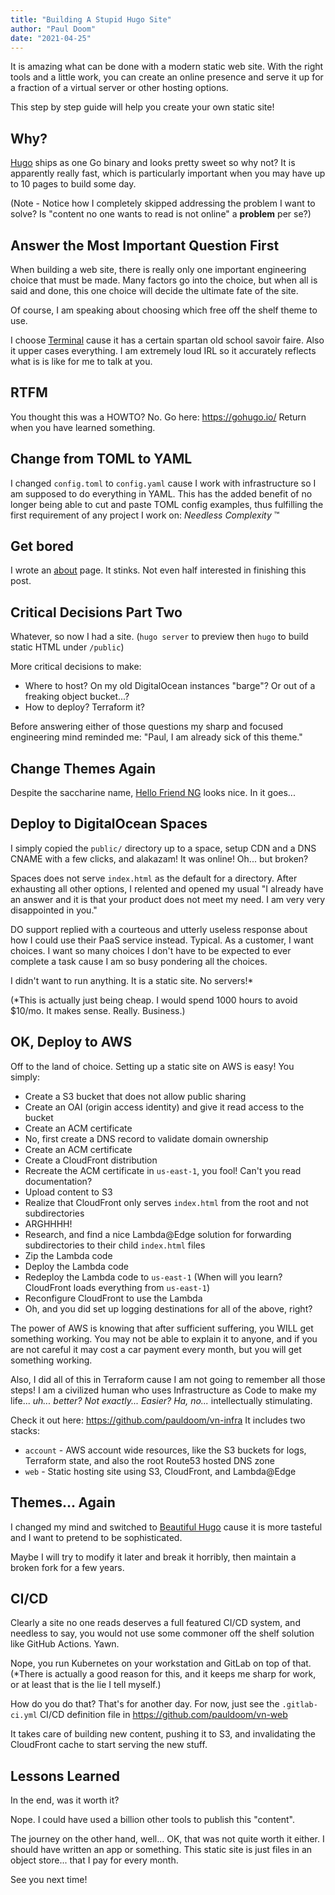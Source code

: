 ```yaml
---
title: "Building A Stupid Hugo Site"
author: "Paul Doom"
date: "2021-04-25"
---
```

It is amazing what can be done with a modern static web site.   With the right
tools and a little work, you can create an online presence and serve it up
for a fraction of a virtual server or other hosting options.

This step by step guide will help you create your own static site!
## Why?

[Hugo](https://gohugo.io/) ships as one Go binary and looks pretty sweet so why not?
It is apparently really fast, which is particularly important when you may have
up to 10 pages to build some day.

(Note - Notice how I completely skipped addressing the problem I want to solve?
Is "content no one wants to read is not online" a __problem__ per se?)

## Answer the Most Important Question First

When building a web site, there is really only one important engineering choice
that must be made.   Many factors go into the choice, but when all
is said and done, this one choice will decide the ultimate fate
of the site.

Of course, I am speaking about choosing which free off the shelf theme to use.

I choose [Terminal](https://github.com/panr/hugo-theme-terminal) cause
it has a certain spartan old school savoir faire.  Also it upper cases
everything.  I am extremely loud IRL so it accurately reflects what is
is like for me to talk at you.

## RTFM

You thought this was a HOWTO?  No.  Go here: <https://gohugo.io/>
Return when you have learned something.

## Change from TOML to YAML

I changed `config.toml` to `config.yaml` cause I work with infrastructure
so I am supposed to do everything in YAML.  This has the added benefit
of no longer being able to cut and paste TOML config examples, thus
fulfilling the first requirement of any project I work on: _Needless Complexity_ :tm:

## Get bored

I wrote an [about](/about/) page.  It stinks.   Not even half interested in finishing
this post.

## Critical Decisions Part Two

Whatever, so now I had a site.  (`hugo server` to preview then
`hugo` to build static HTML under `/public`)

More critical decisions to make:

* Where to host?  On my old DigitalOcean instances "barge"?  Or out of a
  freaking object bucket...?
* How to deploy?  Terraform it?

Before answering either of those questions my sharp and focused
engineering mind reminded me:  "Paul, I am already sick of this theme."

## Change Themes Again

Despite the saccharine name, [Hello Friend NG](https://themes.gohugo.io/hugo-theme-hello-friend-ng/) looks nice.  In it goes...

## Deploy to DigitalOcean Spaces

I simply copied the `public/` directory up to a space, setup CDN and a DNS CNAME with
a few clicks, and alakazam!  It was online!  Oh... but broken?

Spaces does not serve `index.html` as the default for
a directory.  After exhausting all other options, I relented and
opened my usual "I already have an answer and it is that your product
does not meet my need.  I am very very disappointed in you."

DO support replied with a courteous and utterly useless response about
how I could use their PaaS service instead.  Typical.  As a customer, I
want choices.  I want so many choices I don't have to be expected to
ever complete a task cause I am so busy pondering all the choices.

I didn't want to run anything.  It is a static site.  No servers!*

(*This is actually just being cheap.  I would spend 1000 hours to
avoid $10/mo.  It makes sense.  Really.  Business.)

## OK, Deploy to AWS

Off to the land of choice.  Setting up a static site on AWS is easy!  You simply:

* Create a S3 bucket that does not allow public sharing
* Create an OAI (origin access identity) and give it read access to the bucket
* Create an ACM certificate
* No, first create a DNS record to validate domain ownership
* Create an ACM certificate
* Create a CloudFront distribution
* Recreate the ACM certificate in `us-east-1`, you fool!   Can't you read documentation?
* Upload content to S3
* Realize that CloudFront only serves `index.html` from the root and not subdirectories
* ARGHHHH!
* Research, and find a nice Lambda@Edge solution for forwarding subdirectories to their
  child `index.html` files
* Zip the Lambda code
* Deploy the Lambda code
* Redeploy the Lambda code to `us-east-1` (When will you learn?  CloudFront loads everything
  from `us-east-1`)
* Reconfigure CloudFront to use the Lambda
* Oh, and you did set up logging destinations for all of the above, right?

The power of AWS is knowing that after sufficient suffering, you WILL get something working.
You may not be able to explain it to anyone, and if you are not careful it may cost a car payment
every month, but you will get something working.

Also, I did all of this in Terraform cause I am not going to remember all those steps!
I am a civilized human who uses Infrastructure as Code to make my life... _uh... better?
Not exactly... Easier?  Ha, no..._  intellectually stimulating.

Check it out here: <https://github.com/pauldoom/vn-infra>  It includes 
two stacks:

* `account` - AWS account wide resources, like the S3 buckets for logs,
  Terraform state, and also the root Route53 hosted DNS zone
* `web` - Static hosting site using S3, CloudFront, and Lambda@Edge

## Themes... Again

I changed my mind and switched to [Beautiful Hugo](https://github.com/halogenica/beautifulhugo)
cause it is more tasteful and I want to pretend to be sophisticated.

Maybe I will try to modify it later and break it horribly, then maintain
a broken fork for a few years.
## CI/CD

Clearly a site no one reads deserves a full featured CI/CD system, and
needless to say, you would not use some commoner off the shelf solution
like GitHub Actions.  Yawn.

Nope, you run Kubernetes on your workstation and GitLab on top of that.
(*There is actually a good reason for this, and it keeps me sharp for work,
or at least that is the lie I tell myself.)

How do you do that?  That's for another day.  For now, just see
the `.gitlab-ci.yml` CI/CD definition file in <https://github.com/pauldoom/vn-web>

It takes care of building new content, pushing it to S3, and invalidating the
CloudFront cache to start serving the new stuff.

## Lessons Learned

In the end, was it worth it?

Nope.  I could have used a billion other tools to publish this "content".

The journey on the other hand, well... OK, that was not quite worth
it either.  I should have written an app or something.   This static
site is just files in an object store... that I pay for every month.

See you next time!
